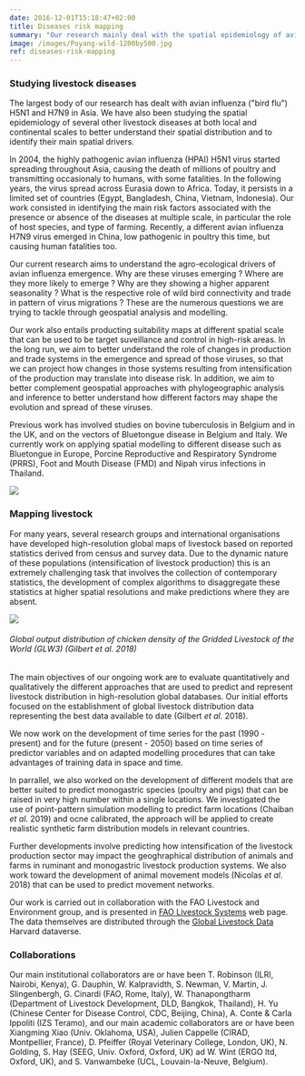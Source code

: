 ```yaml
---
date: 2016-12-01T15:18:47+02:00
title: Diseases risk mapping
summary: "Our research mainly deal with the spatial epidemiology of avian influenza (AI) at different spatial scales, with particular emphasis on on the role of agro-ecological factors on the emergence, spread and persistence of AI viruses. Over the years, we have also been involved in research on other important livestock diseases such as bluetongue, bovine tuberculosis, foot and mouth disease, porcine reproductive and respiratory syndrome, and Nipah virus infections. In addition, we also have research projects to better map the distribution of livestock production at a global scale."
image: /images/Poyang-wild-1200by500.jpg
ref: diseases-risk-mapping
---
```


### Studying livestock diseases

The largest body of our research has dealt with avian influenza ("bird flu") H5N1 and H7N9 in Asia. We have also been studying the spatial epidemiology of several other livestock diseases at both local and continental scales to better understand their spatial distribution and to identify their main spatial drivers.

In 2004, the highly pathogenic avian influenza (HPAI) H5N1 virus started spreading throughout Asia, causing the death of millions of poultry and transmitting occasionaly to humans, with some fatalities. In the following years, the virus spread across Eurasia down to Africa. Today, it persists in a limited set of countries (Egypt, Bangladesh, China, Vietnam, Indonesia). Our work consisted in identifying the main risk factors associated with the presence or absence of the diseases at multiple scale, in particular the role of host species, and type of farming.  Recently, a different avian influenza H7N9 virus emerged in China, low pathogenic in poultry this time, but causing human fatalities too. 

Our current research aims to understand the agro-ecological drivers of  avian influenza emergence. Why are these viruses emerging ? Where are they more likely to emerge ? Why are they showing a higher apparent seasonality ? What is the respective role of wild bird connectivity and trade in pattern of virus migrations ? These are the numerous questions we are trying to tackle through geospatial analysis and modelling.

Our work also entails producting suitability maps at different spatial scale that can be used to be target suveillance and control in high-risk areas. In the long run, we aim to better understand the role of changes in production and trade systems in the emergence and spread of those viruses, so that we can project how changes in those systems resulting from intensification of the production may translate into disease risk. In addition, we aim to better complement geospatial approaches with phylogeographic analysis and inference to better understand how different factors may shape the evolution and spread of these viruses. 

Previous work has involved studies on bovine tuberculosis in Belgium and in the UK, and on the vectors of Bluetongue disease in Belgium and Italy. We currently work on applying spatial modelling to different disease such as Bluetongue in Europe, Porcine Reproductive and Respiratory Syndrome (PRRS), Foot and Mouth Disease (FMD) and Nipah virus infections in Thailand. 

![](/images/Poyang_2x300.jpg)

### Mapping livestock

For many years, several research groups and international organisations have developed high-resolution global maps of livestock based on reported statistics derived from census and survey data. Due to the dynamic nature of these populations (intensification of livestock production) this is an extremely challenging task that involves the collection of contemporary statistics, the development of complex algorithms to disaggregate these statistics at higher spatial resolutions and make predictions where they are absent. 
  
![](/images/GLW3_Maps_Ch_2010_Da.png)
###### Global output distribution of chicken density of the Gridded Livestock of the World (GLW3) (Gilbert et al. 2018)
  
The main objectives of our ongoing work are to evaluate quantitatively and qualitatively the different approaches that are used to predict and represent livestock distribution in high-resolution global databases. Our initial efforts focused on the establishment of global livestock distribution data representing the best data available to date (Gilbert *et al*. 2018). 

We now work on the development of time series for the past (1990 - present) and for the future (present - 2050) based on time series of predictor variables and on adapted modelling procedures that can take advantages of training data in space and time. 

In parrallel, we also worked on the development of different models that are better suited to predict monogastric species (poultry and pigs) that can be raised in very high number within a single locations. We investigated the use of point-pattern simulation modelling to predict farm locations (Chaiban *et al*. 2019) and ocne calibrated, the approach will be applied to create realistic synthetic farm distribution models in relevant countries. 

Further developments involve predicting how intensification of the livestock production sector may impact the geoghraphical distribution of animals and farms in ruminant and monogastric livestock production systems. We also work toward the development of animal movement models (Nicolas *et al*. 2018) that can be used to predict movement networks. 

Our work is carried out in collaboration with the FAO Livestock and Environment group, and is presented in [FAO Livestock  Systems](http://www.fao.org/livestock-systems/en/) web page. The data themselves are distributed through the [Global Livestock Data](https://dataverse.harvard.edu/dataverse/gld) Harvard dataverse. 

### Collaborations

Our main institutional collaborators are or have been T. Robinson (ILRI, Nairobi, Kenya), G. Dauphin, W. Kalpravidth, S. Newman, V. Martin, J. Slingenbergh, G. Cinardi (FAO, Rome, Italy), W. Thanapongtharm (Department of Livestock Development, DLD, Bangkok, Thailand), H. Yu (Chinese Center for Disease Control, CDC, Beijing, China), A. Conte & Carla Ippoliti (IZS Teramo), and our main academic collaborators are or have been Xiangming Xiao (Univ. Oklahoma, USA), Julien Cappelle (CIRAD, Montpellier, France), D. Pfeiffer (Royal Veterinary College, London, UK), N. Golding, S. Hay (SEEG, Univ. Oxford, Oxford, UK) ad W. Wint (ERGO ltd, Oxford, UK), and S. Vanwambeke (UCL, Louvain-la-Neuve, Belgium).

